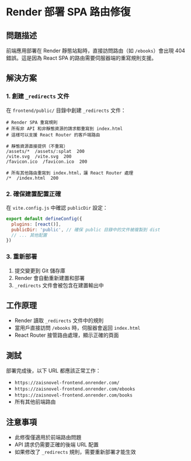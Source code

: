 # Render 部署 SPA 路由修復

## 問題描述
前端應用部署在 Render 靜態站點時，直接訪問路由（如 `/ebooks`）會出現 404 錯誤。這是因為 React SPA 的路由需要伺服器端的重寫規則支援。

## 解決方案

### 1. 創建 `_redirects` 文件
在 `frontend/public/` 目錄中創建 `_redirects` 文件：

```
# Render SPA 重寫規則
# 所有非 API 和非靜態資源的請求都重寫到 index.html
# 這樣可以支援 React Router 的客戶端路由

# 靜態資源直接提供（不重寫）
/assets/*  /assets/:splat  200
/vite.svg  /vite.svg  200
/favicon.ico  /favicon.ico  200

# 所有其他路由重寫到 index.html，讓 React Router 處理
/*  /index.html  200
```

### 2. 確保建置配置正確
在 `vite.config.js` 中確認 `publicDir` 設定：

```javascript
export default defineConfig({
  plugins: [react()],
  publicDir: 'public', // 確保 public 目錄中的文件被複製到 dist
  // ... 其他配置
})
```

### 3. 重新部署
1. 提交變更到 Git 儲存庫
2. Render 會自動重新建置和部署
3. `_redirects` 文件會被包含在建置輸出中

## 工作原理
- Render 讀取 `_redirects` 文件中的規則
- 當用戶直接訪問 `/ebooks` 時，伺服器會返回 `index.html`
- React Router 接管路由處理，顯示正確的頁面

## 測試
部署完成後，以下 URL 都應該正常工作：
- `https://zaisnovel-frontend.onrender.com/`
- `https://zaisnovel-frontend.onrender.com/ebooks`
- `https://zaisnovel-frontend.onrender.com/books`
- 所有其他前端路由

## 注意事項
- 此修復僅適用於前端路由問題
- API 請求仍需要正確的後端 URL 配置
- 如果修改了 `_redirects` 規則，需要重新部署才能生效
